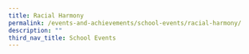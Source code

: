 ```yaml
---
title: Racial Harmony
permalink: /events-and-achievements/school-events/racial-harmony/
description: ""
third_nav_title: School Events
---
```

